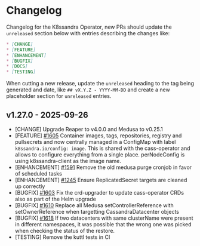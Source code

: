 # Changelog

Changelog for the K8ssandra Operator, new PRs should update the `unreleased` section below with entries describing the changes like:

```markdown
* [CHANGE]
* [FEATURE]
* [ENHANCEMENT]
* [BUGFIX]
* [DOCS]
* [TESTING]
```

When cutting a new release, update the `unreleased` heading to the tag being generated and date, like `## vX.Y.Z - YYYY-MM-DD` and create a new placeholder section for  `unreleased` entries.

## v1.27.0 - 2025-09-26

* [CHANGE] Upgrade Reaper to v4.0.0 and Medusa to v0.25.1
* [FEATURE] [#1605](https://github.com/k8ssandra/k8ssandra-operator/issues/1605) Container images, tags, repositories, registry and pullsecrets and now centrally managed in a ConfigMap with label `k8ssandra.io/config: image`. This is shared with the cass-operator and allows to configure everything from a single place. perNodeConfig is using k8ssandra-client as the image name.
* [ENHANCEMENT] [#1591](https://github.com/k8ssandra/k8ssandra-operator/issues/1591) Remove the old medusa purge cronjob in favor of scheduled tasks
* [ENHANCEMENT] [#1245](https://github.com/k8ssandra/k8ssandra-operator/issues/1245) Ensure ReplicatedSecret targets are cleaned up correctly
* [BUGFIX] [#1603](https://github.com/k8ssandra/k8ssandra-operator/issues/1603) Fix the crd-upgrader to update cass-operator CRDs also as part of the Helm upgrade
* [BUGFIX] [#1610](https://github.com/k8ssandra/k8ssandra-operator/issues/1610) Replace all Medusa setControllerReference with setOwnerReference when targetting CassandraDatacenter objects
* [BUGFIX] [#1618](https://github.com/k8ssandra/k8ssandra-operator/issues/1618) If two datacenters with same clusterName were present in different namespaces, it was possible that the wrong one was picked when checking the status of the restore. 
* [TESTING] Remove the kuttl tests in CI